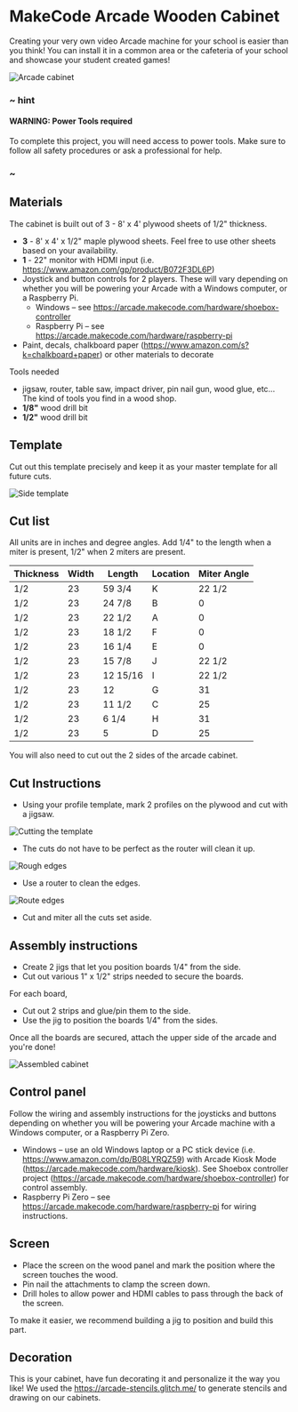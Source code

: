 # MakeCode Arcade Wooden Cabinet

Creating your very own video Arcade machine for your school is easier than you think!  You can install it in a common area or the cafeteria of your school and showcase your student created games!

![Arcade cabinet](/static/hardware/raspberry-pi/wooden-cabinet/gallery.jpg)

### ~ hint

#### WARNING: Power Tools required

To complete this project, you will need access to power tools.
Make sure to follow all safety procedures or ask a professional for help.

### ~

## Materials

The cabinet is built out of 3 - 8' x 4' plywood sheets of 1/2" thickness. 

* **3** - 8' x 4' x 1/2" maple plywood sheets. Feel free to use other sheets based on your availability. 
* **1** - 22" monitor with HDMI input (i.e.  https://www.amazon.com/gp/product/B072F3DL6P)
* Joystick and button controls for 2 players.  These will vary depending on whether you will be powering your Arcade with a Windows computer, or a Raspberry Pi.
  *  Windows – see https://arcade.makecode.com/hardware/shoebox-controller
  *  Raspberry Pi – see https://arcade.makecode.com/hardware/raspberry-pi
* Paint, decals, chalkboard paper (https://www.amazon.com/s?k=chalkboard+paper) or other materials to decorate

Tools needed

* jigsaw, router, table saw, impact driver, pin nail gun, wood glue, etc... The kind of tools you find in a wood shop.
* **1/8"** wood drill bit
* **1/2"** wood drill bit

## Template

Cut out this template precisely and keep it as your master template for all future cuts.

![Side template](/static/hardware/raspberry-pi/wooden-cabinet/template.jpg)

## Cut list

All units are in inches and degree angles. Add 1/4" to the length when a miter is present, 1/2" when 2 miters are present.

| Thickness | Width | Length   | Location | Miter Angle
| --------- | ----- | -------- | -------- | -------
| 1/2       | 23    | 59 3/4   | K        | 22 1/2
| 1/2       | 23    | 24 7/8   | B        | 0
| 1/2       | 23    | 22 1/2   | A        | 0
| 1/2       | 23    | 18 1/2   | F        | 0
| 1/2       | 23    | 16 1/4   | E        | 0
| 1/2       | 23    | 15 7/8   | J        | 22 1/2
| 1/2       | 23    | 12 15/16 | I        | 22 1/2
| 1/2       | 23    | 12       | G        | 31
| 1/2       | 23    | 11 1/2   | C        | 25
| 1/2       | 23    | 6 1/4    | H        | 31
| 1/2       | 23    | 5        | D        | 25

You will also need to cut out the 2 sides of the arcade cabinet.

## Cut Instructions

* Using your profile template, mark 2 profiles on the plywood and cut with a jigsaw.

![Cutting the template](/static/hardware/raspberry-pi/wooden-cabinet/cuttemplate.jpg)

* The cuts do not have to be perfect as the router will clean it up.

![Rough edges](/static/hardware/raspberry-pi/wooden-cabinet/roughedges.jpg)

* Use a router to clean the edges.

![Route edges](/static/hardware/raspberry-pi/wooden-cabinet/routeedges.jpg)

* Cut and miter all the cuts set aside.

## Assembly instructions

* Create 2 jigs that let you position boards 1/4" from the side.
* Cut out various 1" x 1/2" strips needed to secure the boards.

For each board, 

* Cut out 2 strips and glue/pin them to the side.
* Use the jig to position the boards 1/4" from the sides.

Once all the boards are secured, attach the upper side of the arcade and you're done!

![Assembled cabinet](/static/hardware/raspberry-pi/wooden-cabinet/box.jpg)

## Control panel

Follow the wiring and assembly instructions for the joysticks and buttons depending on whether you will be powering your Arcade machine with a Windows computer, or a Raspberry Pi Zero.
* Windows – use an old Windows laptop or a PC stick device (i.e.  https://www.amazon.com/dp/B08LYRQZ59) with Arcade Kiosk Mode (https://arcade.makecode.com/hardware/kiosk).  See Shoebox controller project (https://arcade.makecode.com/hardware/shoebox-controller) for control assembly.
* Raspberry Pi Zero – see https://arcade.makecode.com/hardware/raspberry-pi for wiring instructions.

## Screen

* Place the screen on the wood panel and mark the position where the screen touches the wood.
* Pin nail the attachments to clamp the screen down.
* Drill holes to allow power and HDMI cables to pass through the back of the screen.

To make it easier, we recommend building a jig to position and build this part.

## Decoration

This is your cabinet, have fun decorating it and personalize it the way you like! We used the
https://arcade-stencils.glitch.me/ to generate stencils and drawing on our cabinets.
